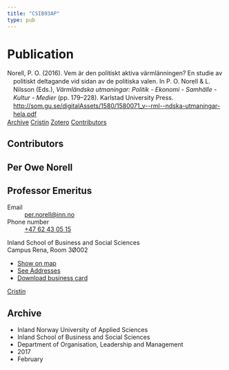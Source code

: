 ```yaml
---
title: "CSIB93AP"
type: pub
---
```

<h1>Publication</h1>
<article id="csl-bib-container-CSIB93AP" class="csl-bib-container">
  <div class="csl-bib-body" style="line-height: 1.35; padding-left: 1em; text-indent:-1em;">
  <div class="csl-entry">Norell, P. O. (2016). Vem &#xE4;r den politiskt aktiva v&#xE4;rml&#xE4;nningen? En studie av politiskt deltagande vid sidan av de politiska valen. In P. O. Norell &amp; L. Nilsson (Eds.), <i>V&#xE4;rml&#xE4;ndska utmaningar: Politik - Ekonomi - Samh&#xE4;lle - Kultur - Medier</i> (pp. 179&#x2013;228). Karlstad University Press. <a href="http://som.gu.se/digitalAssets/1580/1580071_v--rml--ndska-utmaningar-hela.pdf">http://som.gu.se/digitalAssets/1580/1580071_v--rml--ndska-utmaningar-hela.pdf</a></div>
</div>
  <div class="csl-bib-buttons">
    <a href="#taxonomy-article-CSIB93AP" class="csl-bib-button">Archive</a>
    <a href alt="Cristin URL" class="csl-bib-button">Cristin</a>
    <a href alt="Zotero URL" class="csl-bib-button">Zotero</a>
    <a href="#contributors-article-CSIB93AP" class="csl-bib-button">Contributors</a>
  </div>
  <div id="csl-bib-meta-container-CSIB93AP"></div>
</article>
<div id="csl-bib-meta-CSIB93AP" class="csl-bib-meta">
  <article id="contributors-article-CSIB93AP" class="contributors-article">
    <h1>Contributors</h1>
    <div class="personas">
<div class="vrtx-hinn-person-card">
<div class="photo">
<i class="lar la-user-circle missing-person"></i>
</div>
<div class="info">
<hgroup><h1>Per Owe Norell</h1>
<h2>Professor Emeritus</h2>
</hgroup><dl>
<dt>Email</dt>
<dd>
<a href="mailto:per.norell@inn.no">per.norell@inn.no</a>
</dd>
<dt>Phone number</dt>
<dd><a href="tel:+4762430515">
+47 62 43 05 15
</a></dd>
</dl>
<p>
Inland School of Business and Social Sciences<br>
Campus Rena,
Room 3Ø002
</p>
<ul class="vrtx-hinn-links">
<li><a href="https://www.google.com/maps?q=61.13620,11.37454">Show on map</a></li>
<li><a href="https://www.inn.no/english/find-an-employee/per-norell.html#vrtx-hinn-addresses">See Addresses</a></li>
<li><a href="https://www.inn.no/english/find-an-employee/per-norell.html?vrtx=vcf">Download business card</a></li>
</ul>
</div>
</div>
<a href="https://app.cristin.no/persons/show.jsf?id=328235" alt="Cristin URL" class="personas-cristin">Cristin</a>
</div>
  </article>
  <article id="taxonomy-article-CSIB93AP" class="taxonomy-article">
    <h1>Archive</h1>
    <ul>
      <li>Inland Norway University of Applied Sciences</li>
      <li>Inland School of Business and Social Sciences</li>
      <li>Department of Organisation, Leadership and Management</li>
      <li>2017</li>
      <li>February</li>
    </ul>
  </article>
</div>
